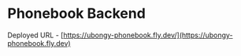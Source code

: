 # Phonebook Backend

Deployed URL - [https://ubongy-phonebook.fly.dev/](https://ubongy-phonebook.fly.dev)
